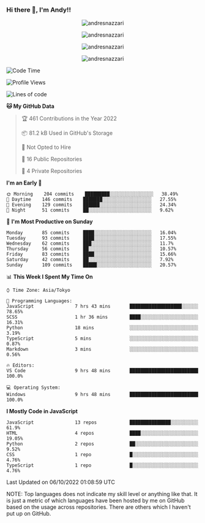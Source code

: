 ### Hi there 👋, I'm Andy!!

<p align="center" >
  <img src="https://github-profile-trophy.vercel.app/?username=AndresNazzari&theme=dracula&column=-1" alt="andresnazzari"/>
</p>

<p align="center">
  <img  src="https://github-readme-stats.vercel.app/api?username=AndresNazzari&count_private=true&show_icons=true&theme=dracula" alt="andresnazzari"/>
</p>
<p align="center">
  <img  src="https://github-readme-stats.vercel.app/api/top-langs/?username=AndresNazzari&layout=compact" alt="andresnazzari"/>
</p>
<p align="center" >
  <img src="https://github-readme-stats.vercel.app/api/wakatime?username=AndresNazzari" alt="andresnazzari"/>
</p>

<!--START_SECTION:waka-->
![Code Time](http://img.shields.io/badge/Code%20Time-200%20hrs%2019%20mins-blue)

![Profile Views](http://img.shields.io/badge/Profile%20Views-1-blue)

![Lines of code](https://img.shields.io/badge/From%20Hello%20World%20I%27ve%20Written-291%20Thousand%20lines%20of%20code-blue)

**🐱 My GitHub Data** 

> 🏆 461 Contributions in the Year 2022
 > 
> 📦 81.2 kB Used in GitHub's Storage 
 > 
> 🚫 Not Opted to Hire
 > 
> 📜 16 Public Repositories 
 > 
> 🔑 4 Private Repositories  
 > 
**I'm an Early 🐤** 

```text
🌞 Morning    204 commits    █████████░░░░░░░░░░░░░░░░   38.49% 
🌆 Daytime    146 commits    ███████░░░░░░░░░░░░░░░░░░   27.55% 
🌃 Evening    129 commits    ██████░░░░░░░░░░░░░░░░░░░   24.34% 
🌙 Night      51 commits     ██░░░░░░░░░░░░░░░░░░░░░░░   9.62%

```
📅 **I'm Most Productive on Sunday** 

```text
Monday       85 commits     ████░░░░░░░░░░░░░░░░░░░░░   16.04% 
Tuesday      93 commits     ████░░░░░░░░░░░░░░░░░░░░░   17.55% 
Wednesday    62 commits     ███░░░░░░░░░░░░░░░░░░░░░░   11.7% 
Thursday     56 commits     ██░░░░░░░░░░░░░░░░░░░░░░░   10.57% 
Friday       83 commits     ████░░░░░░░░░░░░░░░░░░░░░   15.66% 
Saturday     42 commits     ██░░░░░░░░░░░░░░░░░░░░░░░   7.92% 
Sunday       109 commits    █████░░░░░░░░░░░░░░░░░░░░   20.57%

```


📊 **This Week I Spent My Time On** 

```text
⌚︎ Time Zone: Asia/Tokyo

💬 Programming Languages: 
JavaScript               7 hrs 43 mins       ███████████████████░░░░░░   78.65% 
SCSS                     1 hr 36 mins        ████░░░░░░░░░░░░░░░░░░░░░   16.31% 
Python                   18 mins             ░░░░░░░░░░░░░░░░░░░░░░░░░   3.19% 
TypeScript               5 mins              ░░░░░░░░░░░░░░░░░░░░░░░░░   0.87% 
Markdown                 3 mins              ░░░░░░░░░░░░░░░░░░░░░░░░░   0.56%

🔥 Editors: 
VS Code                  9 hrs 48 mins       █████████████████████████   100.0%

💻 Operating System: 
Windows                  9 hrs 48 mins       █████████████████████████   100.0%

```

**I Mostly Code in JavaScript** 

```text
JavaScript               13 repos            ███████████████░░░░░░░░░░   61.9% 
HTML                     4 repos             ████░░░░░░░░░░░░░░░░░░░░░   19.05% 
Python                   2 repos             ██░░░░░░░░░░░░░░░░░░░░░░░   9.52% 
CSS                      1 repo              █░░░░░░░░░░░░░░░░░░░░░░░░   4.76% 
TypeScript               1 repo              █░░░░░░░░░░░░░░░░░░░░░░░░   4.76%

```



 Last Updated on 06/10/2022 01:08:59 UTC
<!--END_SECTION:waka-->

NOTE: Top languages does not indicate my skill level or anything like that. It is just a metric of which languages have been hosted by me on GitHub based on the usage across repositories. There are others which I haven't put up on GitHub.

<!-- Here are some ideas to get you started:

-   🔭 I’m currently working on ...
-   🌱 I’m currently learning ...
-   👯 I’m looking to collaborate on ...
-   🤔 I’m looking for help with ...
-   💬 Ask me about ...
-   📫 How to reach me: ...
-   😄 Pronouns: ...
-   ⚡ Fun fact: ... -->
